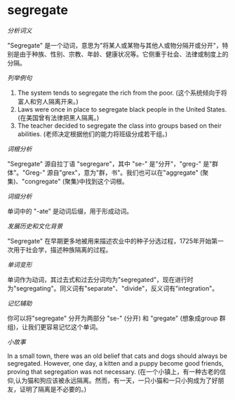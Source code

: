 # segregate

_分析词义_

  

"Segregate" 是一个动词，意思为"将某人或某物与其他人或物分隔开或分开"，特别是由于种族、性别、宗教、年龄、健康状况等。它侧重于社会、法律或制度上的分隔。

  

_列举例句_

  

1.  The system tends to segregate the rich from the poor. (这个系统倾向于将富人和穷人隔离开来。)
2.  Laws were once in place to segregate black people in the United States. (在美国曾有法律把黑人隔离。)
3.  The teacher decided to segregate the class into groups based on their abilities. (老师决定根据他们的能力将班级分成若干组。)

  

_词根分析_

  

"Segregate" 源自拉丁语 "segregare"，其中 "se-" 是"分开"，"greg-" 是"群体"。"Greg-" 源自"grex"，意为"群，书"。我们也可以在"aggregate" (聚集)、"congregate" (聚集)中找到这个词根。

  

_词缀分析_

  

单词中的 "-ate" 是动词后缀，用于形成动词。

  

_发展历史和文化背景_

  

"Segregate" 在早期更多地被用来描述农业中的种子分选过程，1725年开始第一次用于社会学，描述种族隔离的过程。

  

_单词变形_

  

单词作为动词，其过去式和过去分词均为"segregated"，现在进行时为"segregating"。同义词有"separate"、"divide"，反义词有"integration"。

  

_记忆辅助_

  

你可以将"segregate" 分开为两部分 "se-" (分开) 和 "gregate" (想象成group 群组)，让我们更容易记忆这个单词。

  

_小故事_

  

In a small town, there was an old belief that cats and dogs should always be segregated. However, one day, a kitten and a puppy become good friends, proving that segregation was not necessary. (在一个小镇上，有一种古老的信仰,认为猫和狗应该被永远隔离。然而，有一天，一只小猫和一只小狗成为了好朋友，证明了隔离是不必要的。)
